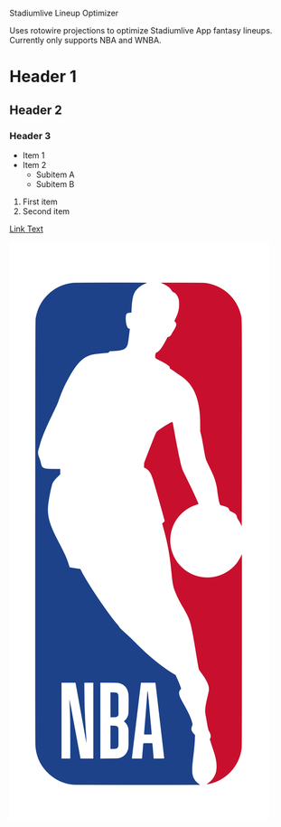Stadiumlive Lineup Optimizer

Uses rotowire projections to optimize Stadiumlive App fantasy lineups. Currently only supports NBA and WNBA.

# Header 1
## Header 2
### Header 3


- Item 1
- Item 2
  - Subitem A
  - Subitem B

1. First item
2. Second item

[Link Text](https://stadiumverse.com/)

![Alt Text](static/nba.png)


